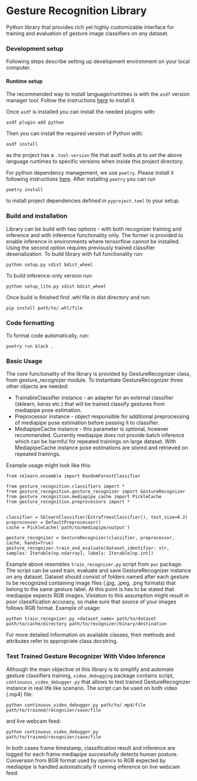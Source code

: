 # Gesture Recognition Library
Python library that provides rich yet highly customizable interface for training and evaluation of 
gesture image classifiers on any dataset.

### Development setup
Following steps describe setting up development environment on your local computer.

#### Runtime setup
The recommended way to install language/runtimes is with the `asdf` version manager tool. Follow the instructions [here](https://asdf-vm.com/#/core-manage-asdf-vm) to install it.

Once `asdf` is installed you can install the needed plugins with: 
```shell
asdf plugin-add python
```
Then you can install the required version of Python with: 
```shell
asdf install
```
as the project has a `.tool-version` file that asdf looks at to set the above language runtimes to specific versions when inside this project directory.

For python dependency management, we use `poetry`. Please install it following instructions [here](https://python-poetry.org/docs/#installation). 
After installing `poetry` you can run 
```shell
poetry install
```
to install project dependencies defined in `pyproject.toml` to your setup. 

### Build and installation
Library can be build with two options - with both recognizer training and inference and with inference functionality only.
The former is provided to enable inference in environments where tensorflow cannot be installed. Using the second option
requires previously trained classifier deserialization. To build library with full functionality run:
```shell
python setup.py sdist bdist_wheel
```
To build inference-only version run:
```shell
python setup_lite.py sdist bdist_wheel 
````
Once build is finished find .whl file in dist directory and run:
```shell
pip install path/to/.whl/file 
```

### Code formatting
To format code automatically, run: 
```shell
poetry run black .
```

### Basic Usage
The core functionality of the library is provided by GestureRecognizer class, from gesture_recognizer module.
To instantiate GestureRecognizer three other objects are needed: 

 - TrainableClassifier instance - an adapter for an external classifier (sklearn, keras etc.) 
that will be trained classify gestures from mediapipe pose estimation.
 - Preprocessor instance - object responsible for additional preprocessing of mediapipe pose estimation before passing
it to classifier.
 - MediapipeCache instance - this parameter is optional, however recommended. Currently mediapipe does not provide
batch inference which can be harmful for repeated trainings on large dataset. With MediapipeCache instance pose
estimations are stored and retrieved on repeated trainings.

Example usage might look like this:
```shell
from sklearn.ensemble import RandomForestClassifier

from gesture_recognition.classifiers import *
from gesture_recognition.gesture_recognizer import GestureRecognizer
from gesture_recognition.mediapipe_cache import PickleCache
from gesture_recognition.preprocessors import *


classifier = SklearnClassifier(ExtraTreesClassifier(), test_size=0.2)
preprocessor = DefaultPreprocessor()
cache = PickleCache('path/to/mediapipe/output')

gesture_recognizer = GestureRecognizer(classifier, preprocessor, cache, hands=True)
gesture_recognizer.train_and_evaluate(dataset_identifier: str, samples: Iterable[np.ndarray], labels: Iterable[np.int])
```

Example above resembles `train_recognizer.py` script from `poc` package. The script can be used train, evaluate and save 
GestureRecognizer instance on any dataset. Dataset should consist of folders named after each gesture to be recognized
containing image files (.jpg, .jpeg, .png formats) that belong to the same gesture label. At this point is has to be stated
that mediapipe expects RGB images. Violation to this assumption might result in poor classification accuracy,
so make sure that source of your images follows RGB format.
Example of usage:
```shell
python train_recognizer.py <dataset_name> path/to/dataset path/to/cache/directory path/to/recognizer/binary/destination
```

For more detailed information on available classes, their methods and attributes refer to appropriate class docstring.

### Test Trained Gesture Recognizer With Video Inference
Although the main objective ot this library is to simplify and automate gesture classifiers training, 
`video_debugging` package contains script, `continuous_video_debugger.py` that allows to test 
trained GestureRecognizer instance in real life like scenario. The script can be used on both video (.mp4) file:
```shell
python continuous_video_debugger.py path/to/.mp4/file path/to/trained/recognizer/save/file
```
and live webcam feed:
```shell
python continuous_video_debugger.py path/to/trained/recognizer/save/file
```
In both cases frame timestamp, classification result and inference are logged for each frame mediapipe successfully 
detects human posture. Conversion from BGR format used by opencv to RGB expected by mediapipe is handled automatically
if running inference on live webcam feed.
